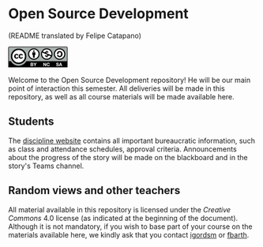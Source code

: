 # Open Source Development
(README translated by Felipe Catapano)

![CC-BY-NC-SA 4.0 License](docs/aulas/cc-by-nc-sa-small.png)

Welcome to the Open Source Development repository! He will be our main point of interaction this semester. All deliveries will be made in this repository, as well as all course materials will be made available here.

## Students

The [discipline website](https://insper.github.io/open-dev/) contains all important bureaucratic information, such as class and attendance schedules, approval criteria. Announcements about the progress of the story will be made on the blackboard and in the story's Teams channel.

## Random views and other teachers

All material available in this repository is licensed under the *Creative Commons* 4.0 license (as indicated at the beginning of the document). Although it is not mandatory, if you wish to base part of your course on the materials available here, we kindly ask that you contact [igordsm](http://github.com/igordsm) or [fbarth](http://github.com/fbarth).
